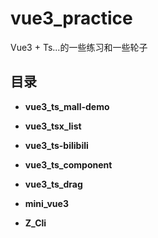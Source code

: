 # vue3_practice

Vue3 + Ts...的一些练习和一些轮子

## 目录

- **vue3_ts_mall-demo**
- **vue3_tsx_list**

- **vue3_ts-bilibili**

- **vue3_ts_component**

- **vue3_ts_drag**



- **mini_vue3**

- **Z_Cli**
